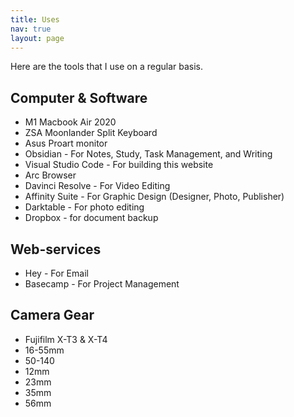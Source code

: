 ```yaml
---
title: Uses
nav: true
layout: page
---
```


Here are the tools that I use on a regular basis. 

## Computer & Software

- M1 Macbook Air 2020
- ZSA Moonlander Split Keyboard
- Asus Proart monitor
- Obsidian - For Notes, Study, Task Management, and Writing
- Visual Studio Code - For building this website
- Arc Browser
- Davinci Resolve - For Video Editing
- Affinity Suite - For Graphic Design (Designer, Photo, Publisher)
- Darktable - For photo editing
- Dropbox - for document backup

## Web-services

- Hey - For Email
- Basecamp - For Project Management
## Camera Gear

- Fujifilm X-T3 & X-T4
- 16-55mm
- 50-140
- 12mm
- 23mm
- 35mm
- 56mm